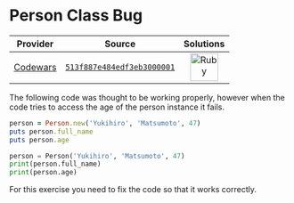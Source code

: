 [_metadata_:generated]: - "true"

# Person Class Bug

<!-- INFO TABLE BEGIN -->

| Provider                                        | Source                                                                               | Solutions                                                                                                                                  |
| :---------------------------------------------: | :----------------------------------------------------------------------------------: | :----------------------------------------------------------------------------------------------------------------------------------------: |
| [Codewars](../../../docs/providers/Codewars.md) | [`513f887e484edf3eb3000001`](https://www.codewars.com/kata/513f887e484edf3eb3000001) | [<img src="https://res.cloudinary.com/rascaltwo/image/upload/v1631924090/ruby_v4klwh.svg" alt="Ruby" title="Ruby" width="50" />](solve.rb) |

<!-- INFO TABLE END -->

The following code was thought to be working properly, however when the code tries to access the age of the person instance it fails. 

```ruby
person = Person.new('Yukihiro', 'Matsumoto', 47)
puts person.full_name
puts person.age
```
```python
person = Person('Yukihiro', 'Matsumoto', 47)
print(person.full_name)
print(person.age)
```

For this exercise you need to fix the code so that it works correctly.
